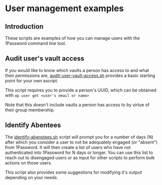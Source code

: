 # User management examples
## Introduction
These scripts are examples of how you can manage users with the 1Password command line tool. 

## Audit user's vault access
If you would like to know which vaults a person has access to and what their permissions are, [audit-user-vault-access.sh](audit-user-vault-access.sh) provides a basic starting point for your own ascript. 

This script requires you to provide a person's UUID, which can be obtained with 
`op user get <user's email or name>`

Note that this doesn't include vaults a person has access to by virtue of their group membership. 

## Identify Abentees
The [identify-abenstees.sh](identify-absentees.sh) script will prompt you for a number of days (N) after which you consider a user to not be adequately engaged (or "absent") from 1Password. It will then create a list of users who have not authenticated into 1Password for N days or longer. You can use this list to reach out to disengaged users or as input for other scripts to perform bulk actions on those users. 

This script also provides some suggestions for modifying it's output depending on your needs. 